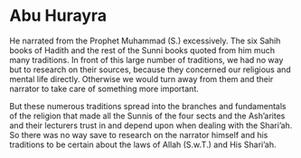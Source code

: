 Abu Hurayra
===========

He narrated from the Prophet Muhammad (S.) excessively. The six Sahih
books of Hadith and the rest of the Sunni books quoted from him much
many traditions. In front of this large number of traditions, we had no
way but to research on their sources, because they concerned our
religious and mental life directly. Otherwise we would turn away from
them and their narrator to take care of something more important.

But these numerous traditions spread into the branches and fundamentals
of the religion that made all the Sunnis of the four sects and the
Ash’arites and their lecturers trust in and depend upon when dealing
with the Shari’ah. So there was no way save to research on the narrator
himself and his traditions to be certain about the laws of Allah
(S.w.T.) and His Shari’ah.


